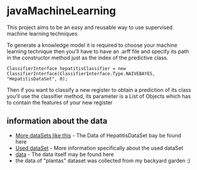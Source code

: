 # javaMachineLearning

This project aims to be an easy and reusable way to use supervised machine learning techniques.

To generate a knowledge model it is required to choose your machine learning technique then you'll have to have an .arff file and specify its path in the constructor method just as the index of the predictive class.

```
ClassifierInterface hepatitisClassifier = new ClassifierInterface(ClassifierInterface.Type.NAIVEBAYES, "HepatitisDataSet", 0);
```

Then if you want to classify a new register to obtain a prediction of its class you'll use the classifier method, its parameter is a List of Objects which has to contain the features of your new register

## information about the data

* [More dataSets like this](http://archive.ics.uci.edu/ml/datasets.html) - The Data of HepatitisDataSet bay be found here
* [Used dataSet](http://archive.ics.uci.edu/ml/datasets/Hepatitis) - More information specifically about the used dataSet
* [data](http://archive.ics.uci.edu/ml/machine-learning-databases/hepatitis/hepatitis.data) - The data itself may be found here
* the data of "plantas" dataset was collected from my backyard garden :)
